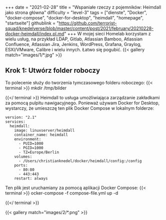+++
date = "2021-02-28"
title = "Wspaniałe rzeczy z pojemników: Heimdall jako strona główna"
difficulty = "level-3"
tags = ["dienste", "Docker", "docker-compose", "docker-for-desktop", "heimdall", "homepage", "startseite"]
githublink = "https://github.com/terrorist-squad/knedelverse/blob/master/content/post/2021/february/20210228-docker-heimdall/index.pl.md"
+++
W mojej sieci Homelab korzystam z wielu usług, na przykład LDAP, Gitlab, Atlassian Bamboo, Atlassian Confluence, Atlassian Jira, Jenkins, WordPress, Grafana, Graylog, ESXI/VMware, Calibre i wielu innych. Łatwo się pogubić.
{{< gallery match="images/1/*.jpg" >}}

## Krok 1: Utwórz folder roboczy
To polecenie służy do tworzenia tymczasowego folderu roboczego:
{{< terminal >}}
mkdir /tmp/bilder

{{</ terminal >}}
Heimdall to usługa umożliwiająca zarządzanie zakładkami za pomocą pulpitu nawigacyjnego. Ponieważ używam Docker for Desktop, wystarczy, że umieszczę ten plik Docker Compose w lokalnym folderze:
```
version: "2.1"
services:
  heimdall:
    image: linuxserver/heimdall
    container_name: heimdall
    environment:
      - PUID=1000
      - PGID=1000
      - TZ=Europe/Berlin
    volumes:
      - /Users/christianknedel/docker/heimdall/config:/config
    ports:
      - 80:80
      - 443:443
    restart: always

```
Ten plik jest uruchamiany za pomocą aplikacji Docker Compose:
{{< terminal >}}
ocker-compose -f compose-file.yml up -d

{{</ terminal >}}

{{< gallery match="images/2/*.png" >}}

